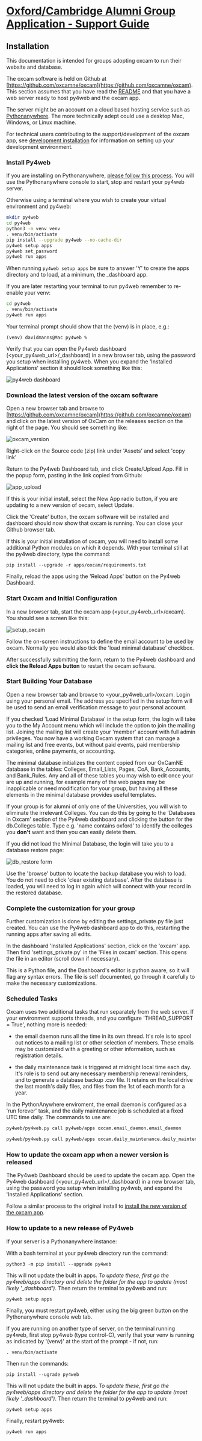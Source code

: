 # [Oxford/Cambridge Alumni Group Application - Support Guide](support.md)

## Installation

This documentation is intended for groups adopting oxcam to run their website and database.

The oxcam software is held on Github at [https://github.com/oxcamne/oxcam](https://github.com/oxcamne/oxcam). This section assumes that you have read the [README](https://github.com/oxcamne/oxcam?tab=readme-ov-file) and that you have a web server ready to host py4web and the oxcam app.

The server might be an account on a cloud based hosting service such as [Pythonanywhere](https://www.pythonanywhere.com). The more technically adept could use a desktop Mac, Windows, or Linux machine.

For technical users contributing to the support/development of the oxcam app, see [development installation](development_install) for information on setting up your development environment.

### Install Py4web

If you are installing on Pythonanywhere, [please follow this process](py4web_pythonanywhere). You will use the Pythonanywhere console to start, stop and restart your py4web server.

Otherwise using a terminal where you wish to create your virtual environment and py4web:

```bash
mkdir py4web
cd py4web
python3 -m venv venv
. venv/bin/activate
pip install --upgrade py4web --no-cache-dir
py4web setup apps
py4web set_password
py4web run apps
```

When running `py4web setup apps` be sure to answer 'Y' to create the apps directory and to load, at a minimum, the _dashboard app.

If you are later restarting your terminal to run py4web remember to re-enable your venv:

```bash
cd py4web
. venv/bin/activate
py4web run apps
```

Your terminal prompt should show that the (venv) is in place, e.g.:

`(venv) davidmanns@Mac py4web %`

Verify that you can open the Py4web dashboard (<your_py4web_url>/_dashboard) in a new browser tab, using the password you setup when installing py4web. When you expand the 'Installed Applications' section it should look something like this:

![py4web dashboard](images/py4web_dashboard.png)

### Download the latest version of the oxcam software

Open a new browser tab and browse to [https://github.com/oxcamne/oxcam](https://github.com/oxcamne/oxcam) and click on the latest version of OxCam on the releases section on the right of the page. You should see something like:

![oxcam_version](images/oxcam_version.png)

Right-click on the Source code (zip) link under 'Assets' and select 'copy link'

Return to the Py4web Dashboard tab, and click Create/Upload App. Fill in the popup form, pasting in the link copied from Github:

![app_upload](images/app_upload.png)

If this is your initial install, select the New App radio button, if you are updating to a new version of oxcam, select Update.

Click the 'Create' button, the oxcam software will be installed and dashboard should now show that oxcam is running. You can close your Github browser tab.

If this is your initial installation of oxcam, you will need to install some additional Python modules on which it depends. With your terminal still at the py4web directory, type the command:

`pip install --upgrade -r apps/oxcam/requirements.txt`

Finally, reload the apps using the 'Reload Apps' button on the Py4web Dashboard.

### Start Oxcam and Initial Configuration

In a new browser tab, start the oxcam app (<your_py4web_url>/oxcam). You should see a screen like this:

![setup_oxcam](images/setup_oxcam.png)

Follow the on-screen instructions to define the email account to be used by oxcam. Normally you would also tick the 'load minimal database' checkbox.

After successfully submitting the form, return to the Py4web dashboard and **click the Reload Apps button** to restart the oxcam software.

### Start Building Your Database

Open a new browser tab and browse to <your_py4web_url>/oxcam. Login using your personal email. The address you specified in the setup form will be used to send an email verification message to your personal account.

If you checked 'Load Minimal Database' in the setup form, the login will take you to the My Account menu which will include the option to join the mailing list. Joining the mailing list will create your 'member' account with full admin privileges. You now have a working Oxcam system that can manage a mailing list and free events, but without paid events, paid membership categories, online payments, or accounting.

The minimal database initializes the content copied from our OxCamNE database in the tables: Colleges, Email_Lists, Pages, CoA, Bank_Accounts, and Bank_Rules. Any and all of these tables you may wish to edit once your are up and running, for example many of the web pages may be inapplicable or need modification for your group, but having all these elements in the minimal database provides useful templates.

If your group is for alumni of only one of the Universities, you will wish to eliminate the irrelevant Colleges. You can do this by going to the 'Databases in Oxcam' section of the Py4web dashboard and clicking the button for the db.Colleges table. Type e.g. 'name contains oxford' to identify the colleges you **don't** want and then you can easily delete them.

If you did not load the Minimal Database, the login will take you to a database restore page:

![db_restore form](images/db_restore.png)

Use the 'browse' button to locate the backup database you wish to load. You do not need to click 'clear existing database'. After the database is loaded, you will need to log in again which will connect with your record in the restored database.

### Complete the customization for your group

Further customization is done by editing the settings_private.py file just created. You can use the Py4web dashboard app to do this, restarting the running apps after saving all edits.

In the dashboard 'Installed Applications' section, click on the 'oxcam' app. Then find 'settings_private.py' in the 'Files in oxcam' section. This opens the file in an editor (scroll down if necessary).

This is a Python file, and the Dashboard's editor is python aware, so it will flag any syntax errors. The file is self documented, go through it carefully to make the necessary customizations.

### Scheduled Tasks

Oxcam uses two additional tasks that run separately from the web server.
If your environment supports threads, and you configure 'THREAD_SUPPORT = True',
nothing more is needed:

- the email daemon runs all the time in its own thread. It's role is to spool
out notices to a mailing list or other selection of members. These emails may
be customized with a greeting or other information, such as registration details.

- the daily maintenance task is triggered at midnight local time each day. It's
role is to send out any necessary membership renewal reminders, and to generate
a database backup .csv file. It retains on the local drive the last month's daily files, and files from the 1st of each month for a year.

In the PythonAnywhere enviroment, the email daemon is configured as a 'run forever'
task, and the daily maintenance job is scheduled at a fixed UTC time daily. The commands to use are:

```bash
py4web/py4web.py call py4web/apps oxcam.email_daemon.email_daemon

py4web/py4web.py call py4web/apps oxcam.daily_maintenance.daily_maintenance
```

### How to update the oxcam app when a newer version is released

The Py4web Dashboard should be used to update the oxcam app. Open the Py4web dashboard (<your_py4web_url>/_dashboard) in a new browser tab, using the password you setup when installing py4web, and expand the 'Installed Applications' section.

Follow a similar process to the original install to [install the new version of the oxcam app](install#download-the-latest-version-of-the-oxcam-software).

### How to update to a new release of Py4web

If your server is a Pythonanywhere instance:

With a bash terminal at your py4web directory run the command:

`python3 -m pip install --upgrade py4web`

This will not update the built in apps. *To update these, first go the py4web/apps directory and delete the folder for the app to update (most likely '_dashboard')*. Then return the terminal to py4web and run:

`py4web setup apps`

Finally, you must restart py4web, either using the big green button on the Pythonanywhere console web tab.

If you are running on another type of server, on the terminal running py4web, first stop py4web (type control-C), verify that your venv is running as indicated by '(venv)' at the start of the prompt - if not, run:

`. venv/bin/activate`

Then run the commands:

`pip install --ugrade py4web`

This will not update the built in apps. *To update these, first go the py4web/apps directory and delete the folder for the app to update (most likely '_dashboard')*. Then return the terminal to py4web and run:

`py4web setup apps`

Finally, restart py4web:

`py4web run apps`
